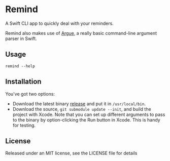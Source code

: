 Remind
======

A Swift CLI app to quickly deal with your reminders.

Remind also makes use of [Argue](https://github.com/interstateone/Argue), a really basic command-line argument parser in Swift.

## Usage

`remind --help`

## Installation

You've got two options:

- Download the latest binary [release](https://github.com/interstateone/Remind/releases) and put it in `/usr/local/bin`.
- Download the source, `git submodule update --init`, and build the project with Xcode. Note that you can set up different arguments to pass to the binary by option-clicking the Run button in Xcode. This is handy for testing.

## License

Released under an MIT license, see the LICENSE file for details
